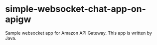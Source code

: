 # simple-websocket-chat-app-on-apigw
Sample websocket app for Amazon API Gateway.
This app is written by Java.

